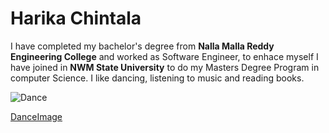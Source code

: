 # Harika Chintala
I have completed my bachelor's degree from **Nalla Malla Reddy Engineering College** and worked as Software Engineer, to enhace myself I have joined in **NWM State University** to do my Masters Degree Program in computer Science.
I like dancing, listening to music and reading books.

![Dance](‪https://www.pinkvilla.com/imageresize/international_dance_day_2021_quotes_and_messages.jpg?width=752&format=webp&t=pvorg)

[DanceImage](https://www.pinkvilla.com/imageresize/international_dance_day_2021_quotes_and_messages.jpg?width=752&format=webp&t=pvorg)